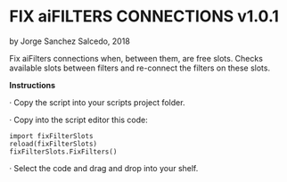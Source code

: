 # FIX aiFILTERS CONNECTIONS v1.0.1
by Jorge Sanchez Salcedo, 2018 

Fix aiFilters connections when, between them, are free slots. Checks available slots between filters and re-connect the filters on these slots.

<b>Instructions</b>
<p>· Copy the script into your scripts project folder.</p>

<p>· Copy into the script editor this code:</p>

    import fixFilterSlots
    reload(fixFilterSlots)
    fixFilterSlots.FixFilters()
    
<p>· Select the code and drag and drop into your shelf.</p>
